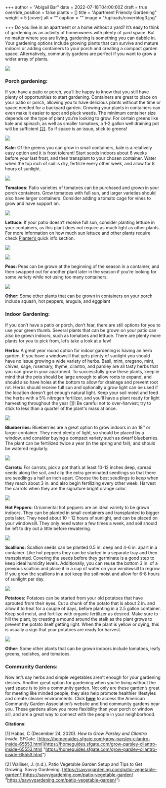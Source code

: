 +++
author = "Abigail Bar"
date = 2022-07-18T04:00:00Z
draft = true
override_position = false
plants = []
title = "Apartment Friendly Gardening"
weight = 5
[cover]
alt = ""
caption = ""
image = "/uploads/coverblog3.jpg"

+++
Do you live in an apartment or a home without a yard? It’s easy to think of gardening as an activity of homeowners with plenty of yard space. But no matter where you are living, gardening is something you can dabble in. Your gardening options include growing plants that can survive and mature indoors or adding containers to your porch and creating a compact garden space. Alternatively, community gardens are perfect if you want to grow a wider array of plants.

![](/uploads/chivesblog3.jpg)

### Porch gardening:

If you have a patio or porch, you’ll be happy to know that you still have plenty of opportunities to start gardening. Containers are great to place on your patio or porch, allowing you to have delicious plants without the time or space needed for a backyard garden. Growing your plants in containers can even make it easier to spot and pluck weeds. The minimum container size depends on the type of plant you’re looking to grow. For certain greens like kale and spinach, as well as smaller tomatoes, a 1-2 gallon well draining pot will be sufficient [\[2\]](https://savvygardening.com/patio-vegetable-garden/). So if space is an issue, stick to greens!

![](/uploads/watercanblog3.jpg)

**Kale:** Of the greens you can grow in small containers, kale is a relatively easy option and it is frost tolerant! Start seeds indoors about 6 weeks before your last frost, and then transplant to your chosen container. Water when the top inch of soil is dry, fertilize every other week, and allow for 8 hours of sunlight.

![](/uploads/kaleblog3.jpg)

**Tomatoes:** Patio varieties of tomatoes can be purchased and grown in your porch containers. Grow tomatoes with full sun, and larger varieties should also have larger containers. Consider adding a tomato cage for vines to grow and have support on.

![](/uploads/tomatoblog3.jpg)

**Lettuce:** If your patio doesn’t receive full sun, consider planting lettuce in your containers, as this plant does not require as much light as other plants. For more information on how much sun lettuce and other plants require check [Planter’s ](https://planter.garden/)quick info section.

![](/uploads/lettuceblog3.jpg)

![](/uploads/sunblog3.png)

**Peas:** Peas can be grown at the beginning of the season in a container, and then swapped out for another plant later in the season if you’re looking for some variety while not using too many containers.

![](/uploads/snappeablog3.jpg)

**Other:** Some other plants that can be grown in containers on your porch include squash, hot peppers, arugula, and eggplant

### Indoor Gardening:

If you don’t have a patio or porch, don’t fear, there are still options for you to use your green thumb. Several plants that can be grown on your patio can also be grown indoors, such as tomatoes and lettuce. There are plenty more plants for you to pick from, let’s take a look at a few!

**Herbs:** A great year round option for indoor gardening is having an herb garden. If you have a windowsill that gets plenty of sunlight you should have no issue growing a wide variety of herbs. Basil, mint, oregano, mint, chives, sage, rosemary, thyme, cilantro, and parsley are all tasty herbs that you can grow in your apartment. To successfully grow these plants, keep in mind that the pots should be large enough to allow roots to expand, and should also have holes at the bottom to allow for drainage and prevent root rot. Herbs should receive full sun and optionally a grow light can be used if the location doesn’t get enough natural light. Keep your soil moist and feed the herbs with a 5% nitrogen fertilizer, and you'll have a plant ready for light harvesting throughout the year [\[1\]](https://homeguides.sfgate.com/grow-parsley-cilantro-inside-65553.html)! Be careful not to over-harvest; try to stick to less than a quarter of the plant's mass at once.

![](/uploads/basilblog3.jpg)

**Blueberries:** Blueberries are a great option to grow indoors in an 18’’ or larger container. They need plenty of light, so should be placed by a window, and consider buying a compact variety such as dwarf blueberries. The plant can be fertilized twice a year (in the spring and fall), and should be watered regularly.

![](/uploads/blueberryblog3.jpg)

**Carrots:** For carrots, pick a pot that’s at least 10-12 inches deep, spread seeds along the soil, and clip the extra germinated seedlings so that there are seedlings a half an inch apart. Choose the best seedlings to keep when they reach about 3 in. and also begin fertilizing every other week. Harvest the carrots when they are the signature bright orange color.

![](/uploads/carrotblog3.jpg)

**Hot Peppers:** Ornamental hot peppers are an ideal variety to be grown indoors. They can be planted in small containers and transplanted to bigger pots later. They need about 10 - 12 hours of sunlight, and can be placed on your windowsill. They only need water a few times a week, and soil should be left to dry out a little before rewatering.

![](/uploads/hotpepperblog3.jpg)

**Scallions:** Scallion seeds can be planted 0.5 in. deep and 4-6 in. apart in a container. Like hot peppers they can be started in a separate tray and then transplanted. Covering the seeds before they germinate is a good step to keep ideal humidity levels. Additionally, you can reuse the bottom 3 in. of a previous scallion and place it in a cup of water on your windowsill to regrow. If you grow the scallions in a pot keep the soil moist and allow for 6-8 hours of sunlight per day.

![](/uploads/greenonionblog3.jpg)

**Potatoes:** Potatoes can be started from your old potatoes that have sprouted from their eyes. Cut a chunk of the potato that is about 2 in. and allow it to heal for a couple of days, before planting in a 2.5 gallon container. Keep soil moist, and fertilize with organic fertilizer as desired. Make sure to hill the plant, by creating a mound around the stalk as the plant grows to prevent the potato itself getting light. When the plant is yellow or dying, this is usually a sign that your potatoes are ready for harvest.

![](/uploads/potatoblog3.jpg)

**Other:** Some other plants that can be grown indoors include tomatoes, leafy greens, radishes, and tomatoes.

### Community Gardens:

Now let’s say herbs and simple vegetables aren’t enough for your gardening desires. Another great option for gardening when you’re living without the yard space is to join a community garden. Not only are these garden’s great for meeting like minded people, they also help promote healthier lifestyles and create cleaner environments. Click [**here**](https://www.communitygarden.org/garden) to access the American Community Garden Association’s website and find community gardens near you. These gardens allow you more flexibility than your porch or window sill, and are a great way to connect with the people in your neighborhood.

**Citations:**

\[1\] Habas, C (December 24, 2020). _How to Grow Parsley and Cilantro Inside._ SFGate. [https://homeguides.sfgate.com/grow-parsley-cilantro-inside-65553.html](https://homeguides.sfgate.com/grow-parsley-cilantro-inside-65553.html "https://homeguides.sfgate.com/grow-parsley-cilantro-inside-65553.html")

\[2\] Walliser, J. (n.d.). Patio Vegetable Garden Setup and Tips to Get Growing. Savvy Gardening. [https://savvygardening.com/patio-vegetable-garden/](https://savvygardening.com/patio-vegetable-garden/ "https://savvygardening.com/patio-vegetable-garden/")